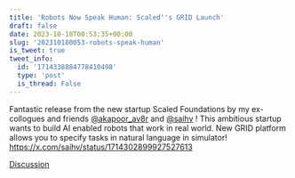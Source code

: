 ```yaml
---
title: 'Robots Now Speak Human: Scaled''s GRID Launch'
draft: false
date: 2023-10-18T00:53:35+00:00
slug: '202310180053-robots-speak-human'
is_tweet: true
tweet_info:
  id: '1714338884778410498'
  type: 'post'
  is_thread: False
---
```




Fantastic release from the new startup Scaled Foundations by my ex-collogues and friends [@akapoor_av8r](https://x.com/akapoor_av8r) and [@saihv](https://x.com/saihv) ! This ambitious startup wants to build AI enabled robots that work in real world. New GRID platform allows you to specify tasks in natural language in simulator! <https://x.com/saihv/status/1714302899927527613>

[Discussion](https://x.com/sytelus/status/1714338884778410498)
